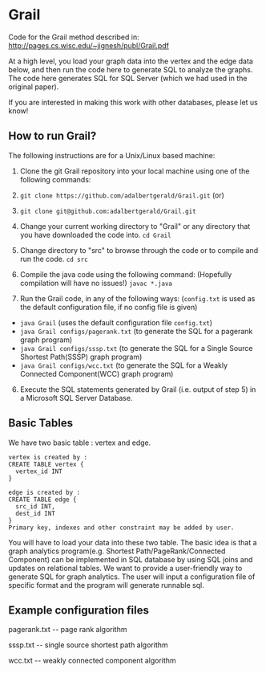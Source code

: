 Grail
============================
Code for the Grail method described in: http://pages.cs.wisc.edu/~jignesh/publ/Grail.pdf

At a high level, you load your graph data into the vertex and the edge data below, and then run the code here to generate SQL to analyze the graphs. The code here generates SQL for SQL Server (which we had used in the original paper). 

If you are interested in making this work with other databases, please let us know! 

How to run Grail?
-----------------------------------------------------------
The following instructions are for a Unix/Linux based machine:

1. Clone the git Grail repository into your local machine using one of the following commands:
  1. `git clone https://github.com/adalbertgerald/Grail.git` (or)
  2. `git clone git@github.com:adalbertgerald/Grail.git`

2. Change your current working directory to "Grail" or any directory that you have downloaded the code into.
  `cd Grail`

3. Change directory to "src" to browse through the code or to compile and run the code.
  `cd src`

4. Compile the java code using the following command: (Hopefully compilation will have no issues!)
  `javac *.java`

5. Run the Grail code, in any of the following ways: (`config.txt` is used as the default configuration file, if no config file is given)
  - `java Grail` (uses the default configuration file `config.txt`)
  - `java Grail configs/pagerank.txt` (to generate the SQL for a pagerank graph program)
  - `java Grail configs/sssp.txt` (to generate the SQL for a Single Source Shortest Path(SSSP) graph program)
  - `java Grail configs/wcc.txt` (to generate the SQL for a Weakly Connected Component(WCC) graph program)

6. Execute the SQL statements generated by Grail (i.e. output of step 5) in a Microsoft SQL Server Database.

Basic Tables
---------------------------
We have two basic table : vertex and edge.

    vertex is created by :
    CREATE TABLE vertex {
      vertex_id INT
    }

    edge is created by :
    CREATE TABLE edge {
      src_id INT,
      dest_id INT
    }
    Primary key, indexes and other constraint may be added by user.

You will have to load your data into these two table. The basic idea is that a graph analytics program(e.g. Shortest Path/PageRank/Connected Component) can be implemented in SQL database by using SQL joins and updates on relational tables. We want to provide a user-friendly way to generate SQL for graph analytics. The user will input a configuration file of specific format and the program will generate runnable sql.

Example configuration files
---------------------------
pagerank.txt -- page rank algorithm

sssp.txt -- single source shortest path algorithm

wcc.txt -- weakly connected component algorithm


